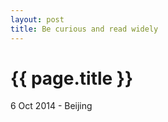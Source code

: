 ```yaml
---
layout: post
title: Be curious and read widely
---
```


{{ page.title }}
================

<p class="meta">6 Oct 2014 - Beijing</p>